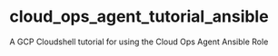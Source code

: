 # cloud_ops_agent_tutorial_ansible
A GCP Cloudshell tutorial for using the Cloud Ops Agent Ansible Role
